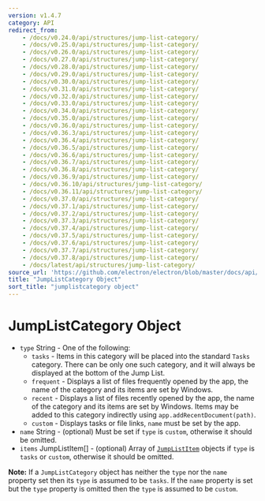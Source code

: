 ```yaml
---
version: v1.4.7
category: API
redirect_from:
    - /docs/v0.24.0/api/structures/jump-list-category/
    - /docs/v0.25.0/api/structures/jump-list-category/
    - /docs/v0.26.0/api/structures/jump-list-category/
    - /docs/v0.27.0/api/structures/jump-list-category/
    - /docs/v0.28.0/api/structures/jump-list-category/
    - /docs/v0.29.0/api/structures/jump-list-category/
    - /docs/v0.30.0/api/structures/jump-list-category/
    - /docs/v0.31.0/api/structures/jump-list-category/
    - /docs/v0.32.0/api/structures/jump-list-category/
    - /docs/v0.33.0/api/structures/jump-list-category/
    - /docs/v0.34.0/api/structures/jump-list-category/
    - /docs/v0.35.0/api/structures/jump-list-category/
    - /docs/v0.36.0/api/structures/jump-list-category/
    - /docs/v0.36.3/api/structures/jump-list-category/
    - /docs/v0.36.4/api/structures/jump-list-category/
    - /docs/v0.36.5/api/structures/jump-list-category/
    - /docs/v0.36.6/api/structures/jump-list-category/
    - /docs/v0.36.7/api/structures/jump-list-category/
    - /docs/v0.36.8/api/structures/jump-list-category/
    - /docs/v0.36.9/api/structures/jump-list-category/
    - /docs/v0.36.10/api/structures/jump-list-category/
    - /docs/v0.36.11/api/structures/jump-list-category/
    - /docs/v0.37.0/api/structures/jump-list-category/
    - /docs/v0.37.1/api/structures/jump-list-category/
    - /docs/v0.37.2/api/structures/jump-list-category/
    - /docs/v0.37.3/api/structures/jump-list-category/
    - /docs/v0.37.4/api/structures/jump-list-category/
    - /docs/v0.37.5/api/structures/jump-list-category/
    - /docs/v0.37.6/api/structures/jump-list-category/
    - /docs/v0.37.7/api/structures/jump-list-category/
    - /docs/v0.37.8/api/structures/jump-list-category/
    - /docs/latest/api/structures/jump-list-category/
source_url: 'https://github.com/electron/electron/blob/master/docs/api/structures/jump-list-category.md'
title: "JumpListCategory Object"
sort_title: "jumplistcategory object"
---
```


# JumpListCategory Object

* `type` String - One of the following:
  * `tasks` - Items in this category will be placed into the standard `Tasks`
    category. There can be only one such category, and it will always be
    displayed at the bottom of the Jump List.
  * `frequent` - Displays a list of files frequently opened by the app, the
    name of the category and its items are set by Windows.
  * `recent` - Displays a list of files recently opened by the app, the name
    of the category and its items are set by Windows. Items may be added to
    this category indirectly using `app.addRecentDocument(path)`.
  * `custom` - Displays tasks or file links, `name` must be set by the app.
* `name` String - (optional) Must be set if `type` is `custom`, otherwise it should be
  omitted.
* `items` JumpListItem[] - (optional) Array of [`JumpListItem`](http://electron.atom.io/docs/structures/jump-list-item) objects if `type` is `tasks` or
  `custom`, otherwise it should be omitted.

**Note:** If a `JumpListCategory` object has neither the `type` nor the `name`
property set then its `type` is assumed to be `tasks`. If the `name` property
is set but the `type` property is omitted then the `type` is assumed to be
`custom`.
